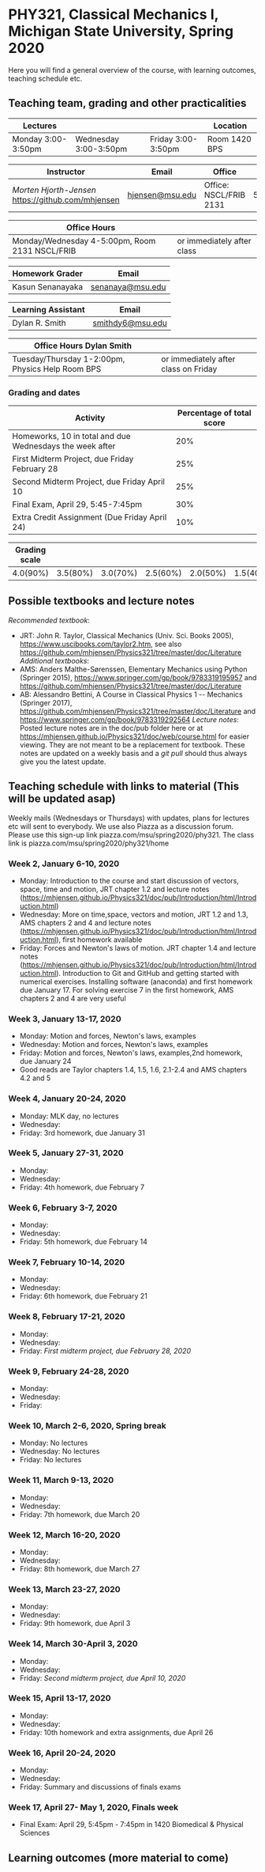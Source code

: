 # PHY321, Classical Mechanics I, Michigan State University, Spring 2020

Here you will find a general overview of the course, with learning outcomes, teaching schedule etc.

## Teaching team, grading and other practicalities

| Lectures |   |    |   Location |
|---------|----|----|----|
| Monday 3:00-3:50pm| Wednesday 3:00-3:50pm | Friday 3:00-3:50pm | Room 1420 BPS |


|  Instructor  | Email | Office  | Office phone/cellphone  |
|--------------|------|-----|----| 
| _Morten Hjorth-Jensen_ https://github.com/mhjensen | hjensen@msu.edu | Office: NSCL/FRIB 2131 | 5179087290/5172491375 |



| Office Hours|   |  
|----------|----------|
| Monday/Wednesday 4-5:00pm, Room 2131 NSCL/FRIB | or immediately after class |

| Homework Grader | Email | 
|--------------|------| 
| Kasun Senanayaka | senanaya@msu.edu |

| Learning Assistant | Email |
|--------------|------| 
| Dylan R. Smith | smithdy6@msu.edu | 

| Office Hours Dylan Smith|   |  
|----------|----------|
| Tuesday/Thursday 1-2:00pm, Physics Help Room BPS | or immediately after class on Friday |


### Grading and dates

| Activity | Percentage of total score |
|------|-----|
|Homeworks, 10 in total and due Wednesdays the week after | 20% |
| First Midterm Project, due Friday February 28 | 25% |
| Second  Midterm Project, due Friday April 10 | 25% |
| Final Exam, April 29, 5:45-7:45pm |  30%  |
| Extra Credit Assignment (Due Friday April 24)| 10% |

| Grading scale | | | | | | | 
|-----|-----|-------|------|--------|--------|--------|
| 4.0(90%)| 3.5(80%)| 3.0(70%)| 2.5(60%)| 2.0(50%)| 1.5(40%)| 1.0(30%)|

## Possible textbooks and lecture notes

_Recommended textbook_:
- JRT: John R. Taylor, Classical Mechanics (Univ. Sci. Books 2005), https://www.uscibooks.com/taylor2.htm, see also https://github.com/mhjensen/Physics321/tree/master/doc/Literature
_Additional textbooks_:
- AMS: Anders Malthe-Sørenssen, Elementary Mechanics using Python (Springer 2015), https://www.springer.com/gp/book/9783319195957 and https://github.com/mhjensen/Physics321/tree/master/doc/Literature
- AB: Alessandro Bettini, A Course in Classical Physics 1 -- Mechanics (Springer 2017), https://github.com/mhjensen/Physics321/tree/master/doc/Literature and https://www.springer.com/gp/book/9783319292564
_Lecture notes_:
Posted lecture notes are in the doc/pub folder here or at https://mhjensen.github.io/Physics321/doc/web/course.html for easier viewing. They are not meant to be a replacement for textbook. These notes are updated on a weekly basis and a _git pull_ should thus always give you the latest update. 

##  Teaching schedule with links to material (This will be updated asap)
Weekly mails (Wednesdays or Thursdays) with updates, plans for lectures etc will sent to everybody. We use also Piazza as a discussion forum. Please use this sign-up link piazza.com/msu/spring2020/phy321. The class link is piazza.com/msu/spring2020/phy321/home
###  Week 2, January 6-10, 2020
- Monday: Introduction to the course and start discussion of vectors, space, time and motion, JRT chapter 1.2 and lecture notes (https://mhjensen.github.io/Physics321/doc/pub/Introduction/html/Introduction.html)
- Wednesday: More on time,space, vectors and motion, JRT 1.2 and 1.3, AMS chapters 2 and 4  and lecture notes (https://mhjensen.github.io/Physics321/doc/pub/Introduction/html/Introduction.html), first homework available
- Friday: Forces and Newton's laws of motion. JRT chapter 1.4 and lecture notes (https://mhjensen.github.io/Physics321/doc/pub/Introduction/html/Introduction.html). Introduction to Git and GitHub and getting started with numerical exercises. Installing software (anaconda) and first homework due January 17. For solving exercise 7 in the first homework, AMS chapters 2 and 4 are very useful
### Week 3, January 13-17, 2020
- Monday: Motion and forces, Newton's laws, examples
- Wednesday: Motion and forces, Newton's laws, examples
- Friday:  Motion and forces, Newton's laws, examples,2nd homework, due January 24
- Good reads are Taylor chapters 1.4, 1.5, 1.6, 2.1-2.4 and AMS chapters 4.2 and  5
### Week 4, January 20-24, 2020
- Monday: MLK day, no lectures
- Wednesday: 
- Friday:  3rd homework, due January 31
### Week 5, January 27-31, 2020
- Monday:
- Wednesday: 
- Friday:  4th homework, due February 7
### Week 6, February 3-7, 2020
- Monday:
- Wednesday: 
- Friday:  5th homework, due February 14
### Week 7, February 10-14, 2020
- Monday:
- Wednesday: 
- Friday:  6th homework, due February 21
### Week 8, February 17-21, 2020
- Monday:
- Wednesday: 
- Friday:  _First midterm project, due February 28, 2020_ 
### Week 9, February 24-28, 2020
- Monday:
- Wednesday: 
- Friday:  
### Week 10, March 2-6, 2020, Spring break
- Monday:  No lectures
- Wednesday: No lectures
- Friday:  No lectures 
### Week 11, March  9-13, 2020
- Monday:
- Wednesday: 
- Friday:  7th homework, due March 20
### Week 12, March 16-20, 2020
- Monday:
- Wednesday: 
- Friday:  8th homework, due March 27
### Week 13, March 23-27, 2020
- Monday:
- Wednesday: 
- Friday:  9th homework, due April 3
### Week 14, March 30-April 3, 2020
- Monday:
- Wednesday: 
- Friday:  _Second midterm project, due  April 10, 2020_
### Week 15, April  13-17, 2020
- Monday:
- Wednesday: 
- Friday:  10th homework and extra assignments, due April 26 
### Week 16, April 20-24, 2020
- Monday:
- Wednesday: 
- Friday:  Summary and discussions of finals exams 
### Week 17, April 27- May 1, 2020, Finals week
- Final Exam:  April 29, 5:45pm - 7:45pm in 1420 Biomedical & Physical Sciences


## Learning outcomes (more material to come)

